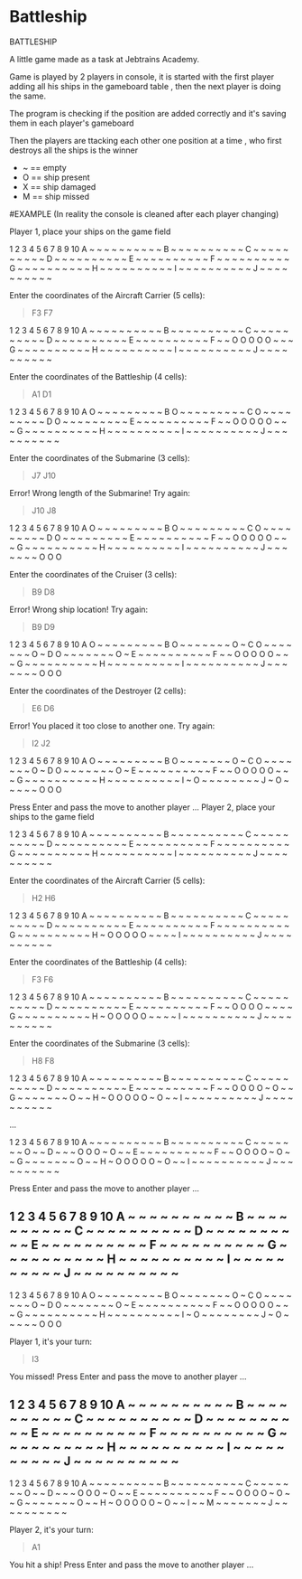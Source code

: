 # Battleship
BATTLESHIP

A little game made as a task at Jebtrains Academy.

Game is played by 2 players in console, it is started with the first player adding all his ships in the gameboard table , then the next player is doing the same.

The program is checking if the position are added correctly and it's saving them in each player's gameboard

Then the players are ttacking each other one position at a time , who first destroys all the ships is the winner

* ~ == empty
* O == ship present
* X == ship damaged
* M == ship missed


#EXAMPLE (In reality the console is cleaned after each player changing)


Player 1, place your ships on the game field

  1 2 3 4 5 6 7 8 9 10
A ~ ~ ~ ~ ~ ~ ~ ~ ~ ~
B ~ ~ ~ ~ ~ ~ ~ ~ ~ ~
C ~ ~ ~ ~ ~ ~ ~ ~ ~ ~
D ~ ~ ~ ~ ~ ~ ~ ~ ~ ~
E ~ ~ ~ ~ ~ ~ ~ ~ ~ ~
F ~ ~ ~ ~ ~ ~ ~ ~ ~ ~
G ~ ~ ~ ~ ~ ~ ~ ~ ~ ~
H ~ ~ ~ ~ ~ ~ ~ ~ ~ ~
I ~ ~ ~ ~ ~ ~ ~ ~ ~ ~
J ~ ~ ~ ~ ~ ~ ~ ~ ~ ~

Enter the coordinates of the Aircraft Carrier (5 cells):

> F3 F7

  1 2 3 4 5 6 7 8 9 10
A ~ ~ ~ ~ ~ ~ ~ ~ ~ ~
B ~ ~ ~ ~ ~ ~ ~ ~ ~ ~
C ~ ~ ~ ~ ~ ~ ~ ~ ~ ~
D ~ ~ ~ ~ ~ ~ ~ ~ ~ ~
E ~ ~ ~ ~ ~ ~ ~ ~ ~ ~
F ~ ~ O O O O O ~ ~ ~
G ~ ~ ~ ~ ~ ~ ~ ~ ~ ~
H ~ ~ ~ ~ ~ ~ ~ ~ ~ ~
I ~ ~ ~ ~ ~ ~ ~ ~ ~ ~
J ~ ~ ~ ~ ~ ~ ~ ~ ~ ~

Enter the coordinates of the Battleship (4 cells):

> A1 D1

  1 2 3 4 5 6 7 8 9 10
A O ~ ~ ~ ~ ~ ~ ~ ~ ~
B O ~ ~ ~ ~ ~ ~ ~ ~ ~
C O ~ ~ ~ ~ ~ ~ ~ ~ ~
D O ~ ~ ~ ~ ~ ~ ~ ~ ~
E ~ ~ ~ ~ ~ ~ ~ ~ ~ ~
F ~ ~ O O O O O ~ ~ ~
G ~ ~ ~ ~ ~ ~ ~ ~ ~ ~
H ~ ~ ~ ~ ~ ~ ~ ~ ~ ~
I ~ ~ ~ ~ ~ ~ ~ ~ ~ ~
J ~ ~ ~ ~ ~ ~ ~ ~ ~ ~

Enter the coordinates of the Submarine (3 cells):

> J7 J10

Error! Wrong length of the Submarine! Try again:

> J10 J8

  1 2 3 4 5 6 7 8 9 10
A O ~ ~ ~ ~ ~ ~ ~ ~ ~
B O ~ ~ ~ ~ ~ ~ ~ ~ ~
C O ~ ~ ~ ~ ~ ~ ~ ~ ~
D O ~ ~ ~ ~ ~ ~ ~ ~ ~
E ~ ~ ~ ~ ~ ~ ~ ~ ~ ~
F ~ ~ O O O O O ~ ~ ~
G ~ ~ ~ ~ ~ ~ ~ ~ ~ ~
H ~ ~ ~ ~ ~ ~ ~ ~ ~ ~
I ~ ~ ~ ~ ~ ~ ~ ~ ~ ~
J ~ ~ ~ ~ ~ ~ ~ O O O

Enter the coordinates of the Cruiser (3 cells):

> B9 D8

Error! Wrong ship location! Try again:

> B9 D9

  1 2 3 4 5 6 7 8 9 10
A O ~ ~ ~ ~ ~ ~ ~ ~ ~
B O ~ ~ ~ ~ ~ ~ ~ O ~
C O ~ ~ ~ ~ ~ ~ ~ O ~
D O ~ ~ ~ ~ ~ ~ ~ O ~
E ~ ~ ~ ~ ~ ~ ~ ~ ~ ~
F ~ ~ O O O O O ~ ~ ~
G ~ ~ ~ ~ ~ ~ ~ ~ ~ ~
H ~ ~ ~ ~ ~ ~ ~ ~ ~ ~
I ~ ~ ~ ~ ~ ~ ~ ~ ~ ~
J ~ ~ ~ ~ ~ ~ ~ O O O

Enter the coordinates of the Destroyer (2 cells):

> E6 D6

Error! You placed it too close to another one. Try again:

> I2 J2

  1 2 3 4 5 6 7 8 9 10
A O ~ ~ ~ ~ ~ ~ ~ ~ ~
B O ~ ~ ~ ~ ~ ~ ~ O ~
C O ~ ~ ~ ~ ~ ~ ~ O ~
D O ~ ~ ~ ~ ~ ~ ~ O ~
E ~ ~ ~ ~ ~ ~ ~ ~ ~ ~
F ~ ~ O O O O O ~ ~ ~
G ~ ~ ~ ~ ~ ~ ~ ~ ~ ~
H ~ ~ ~ ~ ~ ~ ~ ~ ~ ~
I ~ O ~ ~ ~ ~ ~ ~ ~ ~
J ~ O ~ ~ ~ ~ ~ O O O

Press Enter and pass the move to another player
...
Player 2, place your ships to the game field

  1 2 3 4 5 6 7 8 9 10
A ~ ~ ~ ~ ~ ~ ~ ~ ~ ~
B ~ ~ ~ ~ ~ ~ ~ ~ ~ ~
C ~ ~ ~ ~ ~ ~ ~ ~ ~ ~
D ~ ~ ~ ~ ~ ~ ~ ~ ~ ~
E ~ ~ ~ ~ ~ ~ ~ ~ ~ ~
F ~ ~ ~ ~ ~ ~ ~ ~ ~ ~
G ~ ~ ~ ~ ~ ~ ~ ~ ~ ~
H ~ ~ ~ ~ ~ ~ ~ ~ ~ ~
I ~ ~ ~ ~ ~ ~ ~ ~ ~ ~
J ~ ~ ~ ~ ~ ~ ~ ~ ~ ~

Enter the coordinates of the Aircraft Carrier (5 cells):

> H2 H6

  1 2 3 4 5 6 7 8 9 10
A ~ ~ ~ ~ ~ ~ ~ ~ ~ ~
B ~ ~ ~ ~ ~ ~ ~ ~ ~ ~
C ~ ~ ~ ~ ~ ~ ~ ~ ~ ~
D ~ ~ ~ ~ ~ ~ ~ ~ ~ ~
E ~ ~ ~ ~ ~ ~ ~ ~ ~ ~
F ~ ~ ~ ~ ~ ~ ~ ~ ~ ~
G ~ ~ ~ ~ ~ ~ ~ ~ ~ ~
H ~ O O O O O ~ ~ ~ ~
I ~ ~ ~ ~ ~ ~ ~ ~ ~ ~
J ~ ~ ~ ~ ~ ~ ~ ~ ~ ~

Enter the coordinates of the Battleship (4 cells):

> F3 F6

  1 2 3 4 5 6 7 8 9 10
A ~ ~ ~ ~ ~ ~ ~ ~ ~ ~
B ~ ~ ~ ~ ~ ~ ~ ~ ~ ~
C ~ ~ ~ ~ ~ ~ ~ ~ ~ ~
D ~ ~ ~ ~ ~ ~ ~ ~ ~ ~
E ~ ~ ~ ~ ~ ~ ~ ~ ~ ~
F ~ ~ O O O O ~ ~ ~ ~
G ~ ~ ~ ~ ~ ~ ~ ~ ~ ~
H ~ O O O O O ~ ~ ~ ~
I ~ ~ ~ ~ ~ ~ ~ ~ ~ ~
J ~ ~ ~ ~ ~ ~ ~ ~ ~ ~

Enter the coordinates of the Submarine (3 cells):

> H8 F8

  1 2 3 4 5 6 7 8 9 10
A ~ ~ ~ ~ ~ ~ ~ ~ ~ ~
B ~ ~ ~ ~ ~ ~ ~ ~ ~ ~
C ~ ~ ~ ~ ~ ~ ~ ~ ~ ~
D ~ ~ ~ ~ ~ ~ ~ ~ ~ ~
E ~ ~ ~ ~ ~ ~ ~ ~ ~ ~
F ~ ~ O O O O ~ O ~ ~
G ~ ~ ~ ~ ~ ~ ~ O ~ ~
H ~ O O O O O ~ O ~ ~
I ~ ~ ~ ~ ~ ~ ~ ~ ~ ~
J ~ ~ ~ ~ ~ ~ ~ ~ ~ ~

...

  1 2 3 4 5 6 7 8 9 10
A ~ ~ ~ ~ ~ ~ ~ ~ ~ ~
B ~ ~ ~ ~ ~ ~ ~ ~ ~ ~
C ~ ~ ~ ~ ~ ~ ~ O ~ ~
D ~ ~ ~ O O O ~ O ~ ~
E ~ ~ ~ ~ ~ ~ ~ ~ ~ ~
F ~ ~ O O O O ~ O ~ ~
G ~ ~ ~ ~ ~ ~ ~ O ~ ~
H ~ O O O O O ~ O ~ ~
I ~ ~ ~ ~ ~ ~ ~ ~ ~ ~
J ~ ~ ~ ~ ~ ~ ~ ~ ~ ~

Press Enter and pass the move to another player
...

  1 2 3 4 5 6 7 8 9 10
A ~ ~ ~ ~ ~ ~ ~ ~ ~ ~
B ~ ~ ~ ~ ~ ~ ~ ~ ~ ~
C ~ ~ ~ ~ ~ ~ ~ ~ ~ ~
D ~ ~ ~ ~ ~ ~ ~ ~ ~ ~
E ~ ~ ~ ~ ~ ~ ~ ~ ~ ~
F ~ ~ ~ ~ ~ ~ ~ ~ ~ ~
G ~ ~ ~ ~ ~ ~ ~ ~ ~ ~
H ~ ~ ~ ~ ~ ~ ~ ~ ~ ~
I ~ ~ ~ ~ ~ ~ ~ ~ ~ ~
J ~ ~ ~ ~ ~ ~ ~ ~ ~ ~
---------------------
  1 2 3 4 5 6 7 8 9 10
A O ~ ~ ~ ~ ~ ~ ~ ~ ~
B O ~ ~ ~ ~ ~ ~ ~ O ~
C O ~ ~ ~ ~ ~ ~ ~ O ~
D O ~ ~ ~ ~ ~ ~ ~ O ~
E ~ ~ ~ ~ ~ ~ ~ ~ ~ ~
F ~ ~ O O O O O ~ ~ ~
G ~ ~ ~ ~ ~ ~ ~ ~ ~ ~
H ~ ~ ~ ~ ~ ~ ~ ~ ~ ~
I ~ O ~ ~ ~ ~ ~ ~ ~ ~
J ~ O ~ ~ ~ ~ ~ O O O

Player 1, it's your turn:

> I3

You missed!
Press Enter and pass the move to another player
...

  1 2 3 4 5 6 7 8 9 10
A ~ ~ ~ ~ ~ ~ ~ ~ ~ ~
B ~ ~ ~ ~ ~ ~ ~ ~ ~ ~
C ~ ~ ~ ~ ~ ~ ~ ~ ~ ~
D ~ ~ ~ ~ ~ ~ ~ ~ ~ ~
E ~ ~ ~ ~ ~ ~ ~ ~ ~ ~
F ~ ~ ~ ~ ~ ~ ~ ~ ~ ~
G ~ ~ ~ ~ ~ ~ ~ ~ ~ ~
H ~ ~ ~ ~ ~ ~ ~ ~ ~ ~
I ~ ~ ~ ~ ~ ~ ~ ~ ~ ~
J ~ ~ ~ ~ ~ ~ ~ ~ ~ ~
---------------------
  1 2 3 4 5 6 7 8 9 10
A ~ ~ ~ ~ ~ ~ ~ ~ ~ ~
B ~ ~ ~ ~ ~ ~ ~ ~ ~ ~
C ~ ~ ~ ~ ~ ~ ~ O ~ ~
D ~ ~ ~ O O O ~ O ~ ~
E ~ ~ ~ ~ ~ ~ ~ ~ ~ ~
F ~ ~ O O O O ~ O ~ ~
G ~ ~ ~ ~ ~ ~ ~ O ~ ~
H ~ O O O O O ~ O ~ ~
I ~ ~ M ~ ~ ~ ~ ~ ~ ~
J ~ ~ ~ ~ ~ ~ ~ ~ ~ ~

Player 2, it's your turn:

> A1

You hit a ship!
Press Enter and pass the move to another player
...
